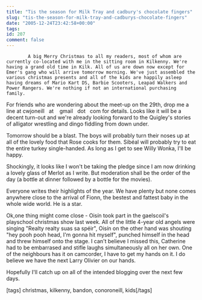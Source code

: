 ```yaml
---
title: "Tis the season for Milk Tray and cadbury's chocolate fingers"
slug: "tis-the-season-for-milk-tray-and-cadburys-chocolate-fingers"
date: "2005-12-24T23:42:58+00:00"
tags:
id: 207
comment: false
---
```


            A big Merry Christmas to all my readers, most of whom are currently co-located with me in the sitting room in Kilkenny. We're having a grand old time in Kilk. All of us are down now except for Emer's gang who will arrive tomorrow morning. We've just assembled the various christmas presents and all of the kids are happily asleep having dreams of Mario Kart DS, Barbie Scooters, Leapad Walkers and Power Rangers. We're nothing if not an international purchasing family.

For friends who are wondering about the meet-up on the 29th, drop me a line at cwjoneill&nbsp;&nbsp; at&nbsp;&nbsp;&nbsp; gmail&nbsp;&nbsp; dot&nbsp;&nbsp; com for details. Looks like it will be a decent turn-out and we're already looking forward to the Quigley's stories of alligator wrestling and dingo fiddling from down under.

Tomorrow should be a blast. The boys will probably turn their noses up at all of the lovely food that Rose cooks for them. Sibéal will probably try to eat the entire turkey single-handed. As long as I get to see Willy Wonka, I'll be happy.

Shockingly, it looks like I won't be taking the pledge since I am now drinking a lovely glass of Merlot as I write. But moderation shall be the order of the day (a bottle at dinner followed by a bottle for the movies).

Everyone writes their highlights of the year. We have plenty but none comes anywhere close to the arrival of Fionn, the bestest and fattest baby in the whole wide world. He is a star. 

Ok,one thing might come close - Oisín took part in the gaelscoil's playschool christmas show last week. All of the little 4-year old angels were singing "Realty realty suas sa spéir", Oisín on the other hand was shouting "hey pooh pooh head, I'm gonna hit myself", punched himself in the head and threw himself onto the stage. I can't believe I missed this, Catherine had to be embarrased and stifle laughs simultaneously all on her own. One of the neighbours has it on camcorder, I have to get my hands on it. I do believe we have the next Larry Olivier on our hands.

Hopefully I'll catch up on all of the intended blogging over the next few days.

[tags] christmas, kilkenny, bandon, conoroneill, kids[/tags]
